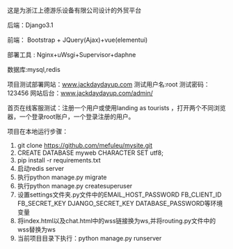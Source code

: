 
这是为浙江上德游乐设备有限公司设计的外贸平台

后端：Django3.1

前端： Bootstrap + JQuery(Ajax)+vue(elementui)

部署工具 : Nginx+uWsgi+Supervisor+daphne

数据库:mysql,redis

项目测试部署网站：www.jackdaydayup.com  测试用户名:root  测试密码：123456  网站后台：www.jackdaydayup.com/admin/  

首页在线客服测试：注册一个用户或使用landing as tourists ，打开两个不同浏览器，一个登录root账户，一个登录注册的用户。

项目在本地运行步骤：

1. git clone https://github.com/mefuleu/mysite.git
2. CREATE DATABASE myweb CHARACTER SET utf8;
3. pip install -r requirements.txt
4. 启动redis server
5. 执行python manage.py migrate
6. 执行python manage.py createsuperuser
7. 设置settings文件夹.py文件中的EMAIL_HOST_PASSWORD FB_CLIENT_ID FB_SECRET_KEY DJANGO_SECRET_KEY DATABASE_PASSWORD等环境变量
8. 将index.html以及chat.html中的wss链接换为ws,并将routing.py文件中的wss替换为ws  
9. 当前项目目录下执行：python manage.py runserver



